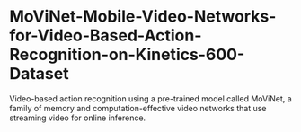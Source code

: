 # MoViNet-Mobile-Video-Networks-for-Video-Based-Action-Recognition-on-Kinetics-600-Dataset
Video-based action recognition using a pre-trained model called MoViNet, a family of memory and computation-effective video networks that use streaming video for online inference.
